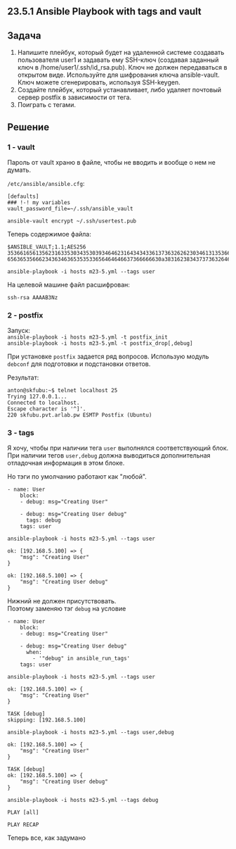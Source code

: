 ## 23.5.1 Ansible Playbook with tags and vault

## Задача 

1. Напишите плейбук, который будет на удаленной системе создавать пользователя user1 и задавать ему SSH-ключ (создавая заданный ключ в /home/user1/.ssh/id_rsa.pub). Ключ не должен передаваться в открытом виде. Используйте для шифрования ключа ansible-vault. Ключ можете сгенерировать, используя SSH-keygen.
2. Создайте плейбук, который устанавливает, либо удаляет почтовый сервер postfix в зависимости от тега.
3. Поиграть с тегами.

## Решение

### 1 - vault

Пароль от vault храню в файле, чтобы не вводить и вообще о нем не думать.

`/etc/ansible/ansible.cfg`:

    [defaults]
    ### !-! my variables
    vault_password_file=~/.ssh/ansible_vault

`ansible-vault encrypt ~/.ssh/usertest.pub`

Теперь содержимое файла:

    $ANSIBLE_VAULT;1.1;AES256
    35366165613562316335303435303934646231643434336137363262623034613135366461323766
    6563653566623436346365353533656464646637366666630a383162383437373632646161326136


`ansible-playbook -i hosts m23-5.yml --tags user`

На целевой машине файл расшифрован:

    ssh-rsa AAAAB3Nz


### 2 - postfix

Запуск:  
`ansible-playbook -i hosts m23-5.yml -t postfix_init`  
`ansible-playbook -i hosts m23-5.yml -t postfix_drop[,debug]`  

При установке `postfix` задается ряд вопросов. Использую модуль `debconf` для подготовки и подстановки ответов.

Результат:

    anton@skfubu:~$ telnet localhost 25
    Trying 127.0.0.1...
    Connected to localhost.
    Escape character is '^]'.
    220 skfubu.pvt.arlab.pw ESMTP Postfix (Ubuntu)


### 3 - tags

Я хочу, чтобы при наличии тега `user` выполнялся соответствующий блок.  
При наличии тегов `user,debug` должна выводиться дополнительная отладочная информация в этом блоке.

Но тэги по умолчанию работают как "любой".

    - name: User
        block: 
        - debug: msg="Creating User"

        - debug: msg="Creating User debug"
          tags: debug
        tags: user

`ansible-playbook -i hosts m23-5.yml --tags user`

    ok: [192.168.5.100] => {
        "msg": "Creating User"
    }

    ok: [192.168.5.100] => {
        "msg": "Creating User debug"
    }

Нижний не должен присутствовать.  
Поэтому заменяю тэг `debug` на условие

    - name: User
        block: 
        - debug: msg="Creating User"

        - debug: msg="Creating User debug"
          when:
            - '"debug" in ansible_run_tags'
        tags: user

`ansible-playbook -i hosts m23-5.yml --tags user`

    ok: [192.168.5.100] => {
        "msg": "Creating User"
    }

    TASK [debug] 
    skipping: [192.168.5.100]

`ansible-playbook -i hosts m23-5.yml --tags user,debug`

    ok: [192.168.5.100] => {
        "msg": "Creating User"
    }

    TASK [debug] 
    ok: [192.168.5.100] => {
        "msg": "Creating User debug"
    }

`ansible-playbook -i hosts m23-5.yml --tags debug`

    PLAY [all] 

    PLAY RECAP 

Теперь все, как задумано
